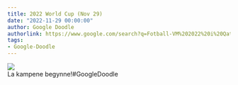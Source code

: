 ```yaml
---
title: 2022 World Cup (Nov 29)
date: "2022-11-29 00:00:00"
author: Google Doodle
authorlink: https://www.google.com/search?q=Fotball-VM%202022%20i%20Qatar
tags:
- Google-Doodle
---
```

<img src="https://www.google.com/logos/doodles/2022/2022-world-cup-nov-29-6753651837110000.4-law.gif" referrerpolicy="no-referrer"><br>La kampene begynne!#GoogleDoodle 